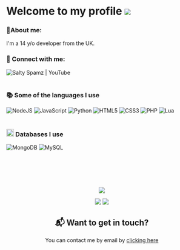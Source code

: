
Welcome to my profile ![](https://user-images.githubusercontent.com/18350557/176309783-0785949b-9127-417c-8b55-ab5a4333674e.gif)
===============================================================================================================================



### 🚀About me:
I'm a 14 y/o developer from the UK.


### 🔗 Connect with me:


[<img align="left" alt="Salty Spamz | YouTube" src="https://img.shields.io/badge/YouTube-%23FF0000.svg?style=for-the-badge&logo=YouTube&logoColor=white" />][youtube]

<br><br>
### 📚 Some of the languages I use
![NodeJS](https://img.shields.io/badge/node.js-6DA55F?style=for-the-badge&logo=node.js&logoColor=white)
![JavaScript](https://img.shields.io/badge/javascript-%23323330.svg?style=for-the-badge&logo=javascript&logoColor=%23F7DF1E)
![Python](https://img.shields.io/badge/python-3670A0?style=for-the-badge&logo=python&logoColor=ffdd54)
![HTML5](https://img.shields.io/badge/html5-%23E34F26.svg?style=for-the-badge&logo=html5&logoColor=white)
![CSS3](https://img.shields.io/badge/css3-%231572B6.svg?style=for-the-badge&logo=css3&logoColor=white)
![PHP](https://img.shields.io/badge/php-%23777BB4.svg?style=for-the-badge&logo=php&logoColor=white)
![Lua](https://img.shields.io/badge/lua-%232C2D72.svg?style=for-the-badge&logo=lua&logoColor=white)
<br><br>
### <a href="#"><img src="https://spaces-cdn.clipsafari.com/bsu2nc68wv4cpli10l62sotq9ma4" height="20"></a> Databases I use
![MongoDB](https://img.shields.io/badge/MongoDB-4EA94B?&style=for-the-badge&logo=MongoDB&logoColor=white)
![MySQL](https://img.shields.io/badge/MySQL-00758F?&style=for-the-badge&logo=MySQL&logoColor=white)

<br />
<br />
<br />
<br />


  
<p align="center">
  <img src="https://github-readme-stats.vercel.app/api?username=664848&show_icons=true&theme=tokyonight"/>
</p>



<div align="center">

  <a>
    <img src="https://raw.githubusercontent.com/664848/github-stats-transparent/output/generated/overview.svg"/>
  </a>
  <a>
    <img src="https://raw.githubusercontent.com/664848/github-stats-transparent/output/generated/languages.svg"/>
  </a>
  
</div>





<div align="center">
<h2>📬 Want to get in touch? <br/></h2>
  <p>You can contact me by email by <a href="mailto:theoverseer@zohomail.com"> clicking here</a><br><br>
  


[email]:https://mail.google.com/compose=DmwnWrRnZMzbblrzMfCCmfvxBWlMDlKMsjGhpdCbMVhHPPrKmxFBhJSRcSCldjdqzWDjjzVtnTZQ

[youtube]: https://www.youtube.com/channel/UCuEys7udhElfmq7XASTr0bA

